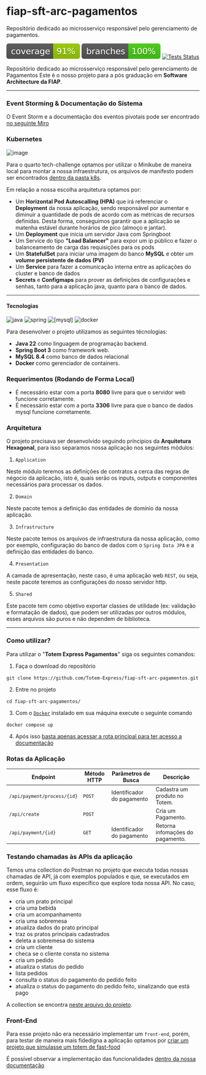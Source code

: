 # fiap-sft-arc-pagamentos
Repositório dedicado ao microsserviço responsável pelo gerenciamento de pagamentos.

[![Coverage](https://github.com/Totem-Express/fiap-sft-arc-pagamentos/raw/badges/jacoco.svg)](https://github.com/Totem-Express/fiap-sft-arc-pagamentos/actions/workflows/tests.yml)
[![Branches](https://github.com/Totem-Express/fiap-sft-arc-pagamentos/raw/badges/branches.svg)](https://github.com/Totem-Express/fiap-sft-arc-pagamentos/actions/workflows/tests.yml)
[![Tests Status](https://github.com/Totem-Express/fiap-sft-arc-pagamentos/actions/workflows/tests.yaml/badge.svg)](https://github.com/Totem-Express/fiap-sft-arc-pagamentos/actions/workflows/tests.yaml)   

Repositório dedicado ao microsserviço responsável pelo gerenciamento de Pagamentos
Este é o nosso projeto para a pós graduação em **Software Architecture da FIAP**.

---

### Event Storming & Documentação do Sistema

O Event Storm e a documentação dos eventos pivotais pode ser encontrado [no seguinte Miro](https://miro.com/app/board/uXjVK3rqGz4=/?share_link_id=859281805316)

### Kubernetes

![image](https://github.com/user-attachments/assets/b9a5d458-5584-4795-bf0a-b1a44fe18a08)

Para o quarto tech-challenge optamos por utilizar o Minikube de maneira local para montar a nossa infraestrutura, os arquivos de manifesto podem ser encontrados [dentro da pasta k8s](./k8s).

Em relação a nossa escolha arquitetura optamos por:

- Um **Horizontal Pod Autoscalling (HPA)** que irá referenciar o **Deployment** da nossa aplicação, sendo responsável por aumentar e diminuir a quantidade de pods de acordo com as métricas de recursos definidas.
  Desta forma, conseguimos garantir que a aplicação se matenha estável durante horários de pico (almoço e jantar).
- Um **Deployment** que inicia um servidor Java com Springboot
- Um Service do tipo **"Load Balancer"** para expor um ip público e fazer o balanceamento de carga das requisições para os pods
- Um **StatefulSet**  para iniciar uma imagem do banco **MySQL** e obter um **volume persistente de dados (PV)**
- Um **Service** para fazer a comunicação interna entre as aplicações do cluster e banco de dados
- **Secrets** e **Configmaps** para prover as definições de configurações e senhas, tanto para a aplicação java, quanto para o banco de dados.
---

#### Tecnologias

![java](https://img.shields.io/badge/Java_22-000?style=for-the-badge&logo=oracle&logoColor=white)
![spring](https://img.shields.io/badge/Spring_3-6DB33F?style=for-the-badge&logo=spring&logoColor=white)
![[mysql]](https://img.shields.io/badge/Mysql_8.4-316192?style=for-the-badge&logo=mysql&logoColor=white)
![docker](https://img.shields.io/badge/Docker-2496ED?style=for-the-badge&logo=docker&logoColor=white)

Para desenvolver o projeto utilizamos as seguintes técnologias:

- **Java 22** como linguagem de programação backend.
- **Spring Boot 3** como framework web.
- **MySQL 8.4** como banco de dados relacional
- **Docker** como gerenciador de containers.

### Requerimentos (Rodando de Forma Local)

- É necessário estar com a porta **8080** livre para que o servidor web funcione corretamente.
- É necessário estar com a porta **3306** livre para que o banco de dados mysql funcione corretamente.

### Arquitetura

O projeto precisava ser desenvolvido seguindo príncipios da **Arquitetura Hexagonal**, para isso separamos nossa aplicação nos seguintes módulos:

1) `Application`

Neste módulo teremos as definições de contratos a cerca das regras de négocio da aplicação, isto é, quais serão os inputs, outputs e componentes necessários para processar os dados.

2) `Domain`

Neste pacote temos a definição das entidades de domínio da nossa aplicação.

3) `Infrastructure`

Neste pacote temos os arquivos de infraestrutura da nossa aplicação, como por exemplo, configuração do banco de dados com o `Spring Data JPA` e a definição das entidades do banco.

4) `Presentation`

A camada de apresentação, neste caso, é uma aplicação web `REST`, ou seja, neste pacote teremos as configurações do nosso servidor http.


5) `Shared`

Este pacote tem como objetivo exportar classes de utilidade (ex: validação e formatação de dados), que podem ser utilizadas por outros módulos, esses arquivos são puros e não dependem de biblioteca.

---

### Como utilizar?

Para utilizar o "**Totem Express Pagamentos**" siga os seguintes comandos:

1) Faça o download do repositório

```shell
git clone https://github.com/Totem-Express/fiap-sft-arc-pagamentos.git
```

2) Entre no projeto

```shell
cd fiap-sft-arc-pagamentos/
```

3) Com o [`Docker`](https://docs.docker.com/desktop/) instalado em sua máquina execute o seguinte comando

```shell
docker compose up
```

4) Após isso [basta apenas acessar a rota principal para ter acesso a documentação](http://localhost:8080)

### Rotas da Aplicação

| Endpoint                    | Método HTTP | Parâmetros  de Busca          | Descrição                     |
|-----------------------------|-------------|-------------------------------|-------------------------------| 
| `/api/payment/process/{id}` | `POST`      | Identificador do pagamento    | Cadastra um produto no Totem.
| `/api/create`               | `POST`      |                               | Cria um Pagamento.
| `/api/payment/{id}`         | `GET`       | Identificador do pagamento    | Retorna infomações do pagamento.            


### Testando chamadas às APIs da aplicação

Temos uma collection do Postman no projeto que executa todas nossas chamadas de API, já com exemplos populados e que, se executados em ordem, seguirão um fluxo específico que explore toda nossa API. No caso, esse fluxo é:

- cria um prato principal
- cria uma bebida
- cria um acompanhamento
- cria uma sobremesa
- atualiza dados do prato principal
- traz os pratos principais cadastrados
- deleta a sobremesa do sistema
- cria um cliente
- checa se o cliente consta no sistema
- cria um pedido
- atualiza o status do pedido
- lista pedidos
- consulta o status do pagamento do pedido feito
- atualiza o status do pagamento do pedido feito, sinalizando que está pago

A collection se encontra [neste arquivo do projeto](docs/postman/Totem%20Express.postman_collection.json).

### Front-End

Para esse projeto não era necessário implementar um `front-end`, porém, para testar de maneira mais fidedigna
a aplicação optamos por [criar um projeto que simulasse um totem de fast-food](https://github.com/geggr/totem-express-ui/)

É possível observar a implementação das funcionalidades [dentro da nossa documentação](docs/totem-express-ui.md)


